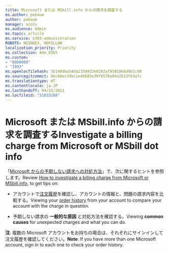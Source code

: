 ```yaml
---
title: Microsoft または MSbill.info からの請求を調査する
ms.author: pebaum
author: pebaum
manager: scotv
ms.audience: Admin
ms.topic: article
ms.service: o365-administration
ROBOTS: NOINDEX, NOFOLLOW
localization_priority: Priority
ms.collection: Adm_O365
ms.custom:
- "8000008"
- "1993"
ms.openlocfilehash: 3b1409ba54da2354933e9202af9501868d9b1c90
ms.sourcegitcommit: 8bc60ec34bc1e40685e3976576e04a2623f63a7c
ms.translationtype: HT
ms.contentlocale: ja-JP
ms.lasthandoff: 04/15/2021
ms.locfileid: "51833188"
---
```

# <a name="investigate-a-billing-charge-from-microsoft-or-msbill-dot-info"></a><span data-ttu-id="57e33-102">Microsoft または MSbill.info からの請求を調査する</span><span class="sxs-lookup"><span data-stu-id="57e33-102">Investigate a billing charge from Microsoft or MSbill dot info</span></span>

<span data-ttu-id="57e33-103">「[Microsoft からの予期しない請求への対処方法](https://support.microsoft.com/help/10623/microsoft-account-investigate-billing-charge)」で、次に関するヒントを参照します。</span><span class="sxs-lookup"><span data-stu-id="57e33-103">Review [How to investigate a billing charge from Microsoft or MSbill.info](https://support.microsoft.com/help/10623/microsoft-account-investigate-billing-charge), to get tips on:</span></span> 

- <span data-ttu-id="57e33-104">アカウントで[注文履歴](https://account.microsoft.com/billing/orders/)を確認し、アカウントの情報と、問題の請求内容を比較する。</span><span class="sxs-lookup"><span data-stu-id="57e33-104">Viewing your [order history](https://account.microsoft.com/billing/orders/) from your account to compare your account with the charge in question.</span></span>

- <span data-ttu-id="57e33-105">予期しない請求の **一般的な原因** と対処方法を確認する。</span><span class="sxs-lookup"><span data-stu-id="57e33-105">Viewing **common causes** for unexpected charges and what you can do.</span></span>

<span data-ttu-id="57e33-106">**注**: 複数の Microsoft アカウントをお持ちの場合は、それぞれにサインインして注文履歴を確認してください。</span><span class="sxs-lookup"><span data-stu-id="57e33-106">**Note**: If you have more than one Microsoft account, sign in to each one to check your order history.</span></span>
